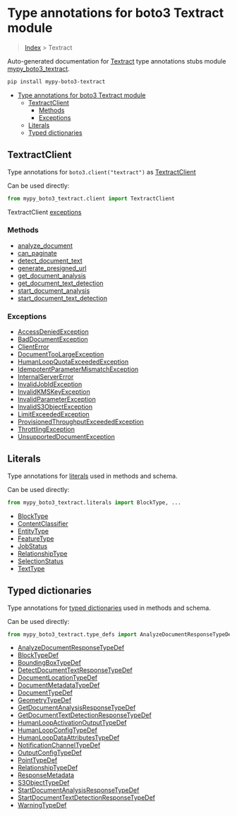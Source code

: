 # Type annotations for boto3 Textract module

> [Index](../README.md) > Textract

Auto-generated documentation for
[Textract](https://boto3.amazonaws.com/v1/documentation/api/latest/reference/services/textract.html#Textract)
type annotations stubs module
[mypy_boto3_textract](https://pypi.org/project/mypy-boto3-textract/).

```bash
pip install mypy-boto3-textract
```

- [Type annotations for boto3 Textract module](#type-annotations-for-boto3-textract-module)
  - [TextractClient](#textractclient)
    - [Methods](#methods)
    - [Exceptions](#exceptions)
  - [Literals](#literals)
  - [Typed dictionaries](#typed-dictionaries)

## TextractClient

Type annotations for `boto3.client("textract")` as
[TextractClient](./client.md)

Can be used directly:

```python
from mypy_boto3_textract.client import TextractClient
```

TextractClient [exceptions](./client.md#exceptions)

### Methods

- [analyze_document](./client.md#analyze-document)
- [can_paginate](./client.md#can-paginate)
- [detect_document_text](./client.md#detect-document-text)
- [generate_presigned_url](./client.md#generate-presigned-url)
- [get_document_analysis](./client.md#get-document-analysis)
- [get_document_text_detection](./client.md#get-document-text-detection)
- [start_document_analysis](./client.md#start-document-analysis)
- [start_document_text_detection](./client.md#start-document-text-detection)

### Exceptions

- [AccessDeniedException](./client.md#accessdeniedexception)
- [BadDocumentException](./client.md#baddocumentexception)
- [ClientError](./client.md#clienterror)
- [DocumentTooLargeException](./client.md#documenttoolargeexception)
- [HumanLoopQuotaExceededException](./client.md#humanloopquotaexceededexception)
- [IdempotentParameterMismatchException](./client.md#idempotentparametermismatchexception)
- [InternalServerError](./client.md#internalservererror)
- [InvalidJobIdException](./client.md#invalidjobidexception)
- [InvalidKMSKeyException](./client.md#invalidkmskeyexception)
- [InvalidParameterException](./client.md#invalidparameterexception)
- [InvalidS3ObjectException](./client.md#invalids3objectexception)
- [LimitExceededException](./client.md#limitexceededexception)
- [ProvisionedThroughputExceededException](./client.md#provisionedthroughputexceededexception)
- [ThrottlingException](./client.md#throttlingexception)
- [UnsupportedDocumentException](./client.md#unsupporteddocumentexception)

## Literals

Type annotations for [literals](./literals.md) used in methods and schema.

Can be used directly:

```python
from mypy_boto3_textract.literals import BlockType, ...
```

- [BlockType](./literals.md#blocktype)
- [ContentClassifier](./literals.md#contentclassifier)
- [EntityType](./literals.md#entitytype)
- [FeatureType](./literals.md#featuretype)
- [JobStatus](./literals.md#jobstatus)
- [RelationshipType](./literals.md#relationshiptype)
- [SelectionStatus](./literals.md#selectionstatus)
- [TextType](./literals.md#texttype)

## Typed dictionaries

Type annotations for [typed dictionaries](./type_defs.md) used in methods and
schema.

Can be used directly:

```python
from mypy_boto3_textract.type_defs import AnalyzeDocumentResponseTypeDef, ...
```

- [AnalyzeDocumentResponseTypeDef](./type_defs.md#analyzedocumentresponsetypedef)
- [BlockTypeDef](./type_defs.md#blocktypedef)
- [BoundingBoxTypeDef](./type_defs.md#boundingboxtypedef)
- [DetectDocumentTextResponseTypeDef](./type_defs.md#detectdocumenttextresponsetypedef)
- [DocumentLocationTypeDef](./type_defs.md#documentlocationtypedef)
- [DocumentMetadataTypeDef](./type_defs.md#documentmetadatatypedef)
- [DocumentTypeDef](./type_defs.md#documenttypedef)
- [GeometryTypeDef](./type_defs.md#geometrytypedef)
- [GetDocumentAnalysisResponseTypeDef](./type_defs.md#getdocumentanalysisresponsetypedef)
- [GetDocumentTextDetectionResponseTypeDef](./type_defs.md#getdocumenttextdetectionresponsetypedef)
- [HumanLoopActivationOutputTypeDef](./type_defs.md#humanloopactivationoutputtypedef)
- [HumanLoopConfigTypeDef](./type_defs.md#humanloopconfigtypedef)
- [HumanLoopDataAttributesTypeDef](./type_defs.md#humanloopdataattributestypedef)
- [NotificationChannelTypeDef](./type_defs.md#notificationchanneltypedef)
- [OutputConfigTypeDef](./type_defs.md#outputconfigtypedef)
- [PointTypeDef](./type_defs.md#pointtypedef)
- [RelationshipTypeDef](./type_defs.md#relationshiptypedef)
- [ResponseMetadata](./type_defs.md#responsemetadata)
- [S3ObjectTypeDef](./type_defs.md#s3objecttypedef)
- [StartDocumentAnalysisResponseTypeDef](./type_defs.md#startdocumentanalysisresponsetypedef)
- [StartDocumentTextDetectionResponseTypeDef](./type_defs.md#startdocumenttextdetectionresponsetypedef)
- [WarningTypeDef](./type_defs.md#warningtypedef)
